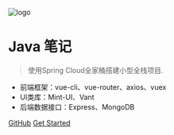 ![logo](https://docsify.js.org/_media/icon.svg)

# Java 笔记

> 使用Spring Cloud全家桶搭建小型全栈项目.

* 前端框架：vue-cli、vue-router、axios、vuex
* UI类库：Mint-UI、Vant
* 后端数据接口：Express、MongoDB

[GitHub](https://github.com/xuzhihao-spring/xuzhihao-spring.github.io)
[Get Started](README.md)
